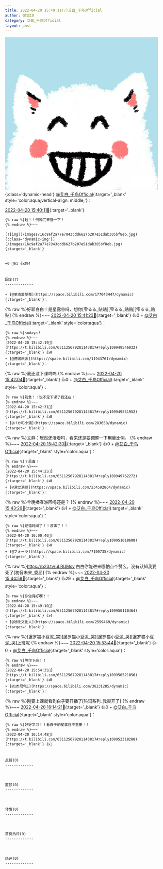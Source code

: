 ```yaml
---
title: 2022-04-20 15:40:11(7)艾白_千鸟Official
author: 御坂IO
category: 艾白_千鸟Official
layout: post
---
```


![img](/images/9ae8b9445fd0665cc014d9080156a45271be73c6.jpg){:class='dynamic-head'}
[@艾白_千鸟Official](https://space.bilibili.com/334537711/dynamic){:target='_blank' style='color:aqua;vertical-align: middle;'}：

[2022-04-20 15:40:11🔗](https://t.bilibili.com/651125679281143817){:target='_blank'}

~~~
{% raw %}起！！倒腾完来播一下！
{% endraw %}~~~

[![img](/images/16c9af2a77e7043cdd6627b207e51dab305bf8eb.jpg){:class='dynamic-img'}](/images/16c9af2a77e7043cdd6627b207e51dab305bf8eb.jpg){:target='_blank'}


↪️0 💬61 👍394


回复(7)
-------------

+ [@单纯爱草莓](https://space.bilibili.com/177043447/dynamic){:target='_blank'}：
~~~
{% raw %}好耶白白！是星露谷吗，想你[雫るる_贴贴][雫るる_贴贴][雫るる_贴贴]
{% endraw %}~~~
[2022-04-20 15:41:23🔗](https://t.bilibili.com/651125679281143817#reply109949411168){:target='_blank'} 👍0
    + [@艾白_千鸟Official](https://space.bilibili.com/334537711/dynamic){:target='_blank' style='color:aqua'}：
~~~
{% raw %}sodayo！
{% endraw %}~~~
[2022-04-20 15:42:19🔗](https://t.bilibili.com/651125679281143817#reply109949546032){:target='_blank'} 👍0
+ [@德瑞派派](https://space.bilibili.com/11943761/dynamic){:target='_blank'}：
~~~
{% raw %}我还没下课呜呜
{% endraw %}~~~
[2022-04-20 15:42:04🔗](https://t.bilibili.com/651125679281143817#reply109949476128){:target='_blank'} 👍0
    + [@艾白_千鸟Official](https://space.bilibili.com/334537711/dynamic){:target='_blank' style='color:aqua'}：
~~~
{% raw %}别急！！说不定下课了我还在！
{% endraw %}~~~
[2022-04-20 15:42:31🔗](https://t.bilibili.com/651125679281143817#reply109949551952){:target='_blank'} 👍0
+ [@バカ和小滴](https://space.bilibili.com/283658/dynamic){:target='_blank'}：
~~~
{% raw %}文静：居然还活着吗，看来还是要调整一下用量比例。
{% endraw %}~~~
[2022-04-20 15:42:30🔗](https://t.bilibili.com/651125679281143817#reply109949489056){:target='_blank'} 👍0
    + [@艾白_千鸟Official](https://space.bilibili.com/334537711/dynamic){:target='_blank' style='color:aqua'}：
~~~
{% raw %}？恶毒！
{% endraw %}~~~
[2022-04-20 15:44:25🔗](https://t.bilibili.com/651125679281143817#reply109949762272){:target='_blank'} 👍0
+ [@满觉满觉](https://space.bilibili.com/234502864/dynamic){:target='_blank'}：
~~~
{% raw %}今晚播春游回吗还是？
{% endraw %}~~~
[2022-04-20 15:43:26🔗](https://t.bilibili.com/651125679281143817#reply109949516016){:target='_blank'} 👍1
    + [@艾白_千鸟Official](https://space.bilibili.com/334537711/dynamic){:target='_blank' style='color:aqua'}：
~~~
{% raw %}记错时间了！！没事了！！
{% endraw %}~~~
[2022-04-20 16:00:46🔗](https://t.bilibili.com/651125679281143817#reply109951018608){:target='_blank'} 👍0
+ [@フォーラ](https://space.bilibili.com/7100735/dynamic){:target='_blank'}：
~~~
{% raw %}https://b23.tv/uLRUMsv
白白你能进来哪怕点个赞么，没有认知我要死了[初音未来_委屈]
{% endraw %}~~~
[2022-04-20 15:44:58🔗](https://t.bilibili.com/651125679281143817#reply109949718352){:target='_blank'} 👍29
    + [@艾白_千鸟Official](https://space.bilibili.com/334537711/dynamic){:target='_blank' style='color:aqua'}：
~~~
{% raw %}你做得好啊！！
{% endraw %}~~~
[2022-04-20 15:49:10🔗](https://t.bilibili.com/651125679281143817#reply109950110464){:target='_blank'} 👍4
+ [@吱吱文化人](https://space.bilibili.com/2559469/dynamic){:target='_blank'}：
~~~
{% raw %}[暹罗猫小豆泥_哭][暹罗猫小豆泥_哭][暹罗猫小豆泥_哭][暹罗猫小豆泥_哭]上班呢
{% endraw %}~~~
[2022-04-20 15:53:44🔗](https://t.bilibili.com/651125679281143817#reply109950565952){:target='_blank'} 👍0
    + [@艾白_千鸟Official](https://space.bilibili.com/334537711/dynamic){:target='_blank' style='color:aqua'}：
~~~
{% raw %}等你下班！！
{% endraw %}~~~
[2022-04-20 15:54:35🔗](https://t.bilibili.com/651125679281143817#reply109950521056){:target='_blank'} 👍0
+ [@1杰尼龟I](https://space.bilibili.com/38231285/dynamic){:target='_blank'}：
~~~
{% raw %}刚要上课就看到白子要开播了[热词系列_我裂开了]
{% endraw %}~~~
[2022-04-20 16:14:21🔗](https://t.bilibili.com/651125679281143817#reply109952401680){:target='_blank'} 👍0
    + [@艾白_千鸟Official](https://space.bilibili.com/334537711/dynamic){:target='_blank' style='color:aqua'}：
~~~
{% raw %}好好学习！！看白子的星露谷不重要！！
{% endraw %}~~~
[2022-04-20 16:14:48🔗](https://t.bilibili.com/651125679281143817#reply109952318288){:target='_blank'} 👍1


点赞(0)
-------------



置顶(0)
-------------



转发(0)
-------------



首页热评(0)
-------------



热评(0)
-------------



